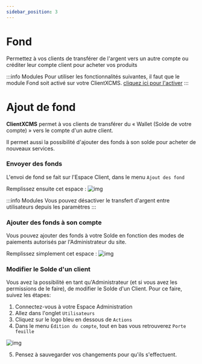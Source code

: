```yaml
---
sidebar_position: 3
---
```

# Fond
Permettez à vos clients de transférer de l'argent vers un autre compte ou créditer leur compte client pour acheter vos produits


:::info Modules
Pour utiliser les fonctionnalités suivantes, il faut que le module Fond soit activé sur votre ClientXCMS. [cliquez ici pour l'activer](../modules.md)
:::
# Ajout de fond

**ClientXCMS** permet à vos clients de transférer du « Wallet (Solde de votre compte) » vers le compte d'un autre client.

Il permet aussi la possibilité d'ajouter des fonds à son solde pour acheter de nouveaux services.

### Envoyer des fonds

L'envoi de fond se fait sur l'Espace Client, dans le menu `Ajout des fond`

Remplissez ensuite cet espace :
![img](https://i.gyazo.com/2b09e7c225fed047698bc3340c3c3b20.png)

:::info Modules
Vous pouvez désactiver le transfert d'argent entre utilisateurs depuis les paramètres
:::
### Ajouter des fonds à son compte

Vous pouvez ajouter des fonds à votre Solde en fonction des modes de paiements autorisés par l'Administrateur du site.

Remplissez simplement cet espace :
![img](https://i.gyazo.com/088e190dbfdbe876490d61f69023674b.png)


### Modifier le Solde d'un client

Vous avez la possibilité en tant qu'Administrateur (et si vous avez les permissions de le faire), de modifier le Solde d'un Client. Pour ce faire, suivez les étapes:

1. Connectez-vous à votre Espace Administration
2. Allez dans l'onglet `Utilisateurs`
3. Cliquez sur le logo bleu en dessous de `Actions`
4. Dans le menu `Édition du compte`, tout en bas vous retrouverez `Porte feuille`

![img](https://i.gyazo.com/401e762ca416c9067c2f0d13182dc4d8.png)

5. Pensez à sauvegarder vos changements pour qu'ils s'effectuent.